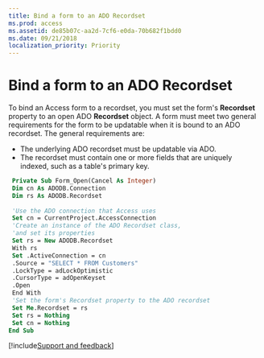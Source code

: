 ```yaml
---
title: Bind a form to an ADO Recordset
ms.prod: access
ms.assetid: de85b07c-aa2d-7cf6-e0da-70b682f1bdd0
ms.date: 09/21/2018
localization_priority: Priority
---
```



# Bind a form to an ADO Recordset

To bind an Access form to a recordset, you must set the form's **Recordset** property to an open ADO **Recordset** object. A form must meet two general requirements for the form to be updatable when it is bound to an ADO recordset. The general requirements are:

- The underlying ADO recordset must be updatable via ADO.   
- The recordset must contain one or more fields that are uniquely indexed, such as a table's primary key.

```vb
 Private Sub Form_Open(Cancel As Integer) 
 Dim cn As ADODB.Connection 
 Dim rs As ADODB.Recordset 
 
 'Use the ADO connection that Access uses 
 Set cn = CurrentProject.AccessConnection 
 'Create an instance of the ADO Recordset class, 
 'and set its properties 
 Set rs = New ADODB.Recordset 
 With rs 
 Set .ActiveConnection = cn 
 .Source = "SELECT * FROM Customers" 
 .LockType = adLockOptimistic 
 .CursorType = adOpenKeyset 
 .Open 
 End With 
 'Set the form's Recordset property to the ADO recordset 
 Set Me.Recordset = rs 
 Set rs = Nothing 
 Set cn = Nothing 
End Sub
```

[!include[Support and feedback](~/includes/feedback-boilerplate.md)]